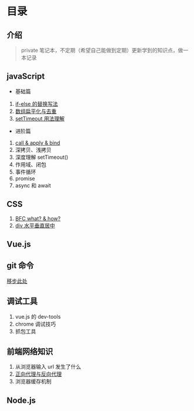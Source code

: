 # 目录

## 介绍

> private 笔记本，不定期（希望自己能做到定期）更新学到的知识点，做一本记录

## **javaScript**

- 基础篇

1. [if-else 的替换写法](/docs/javascript/if-else.md)
2. [数组扁平化与去重](/docs/javascript/flatten.md)
3. [setTimeout 用法理解](/docs/javascript/setTimeout.md)

- 进阶篇

1. [call & apply & bind](/docs/call.md)
2. 深拷贝、浅拷贝
3. 深度理解 setTimeout()
4. 作用域、闭包
5. 事件循环
6. promise
7. async 和 await

## **CSS**

1. [BFC what? & how?](/docs/css/BFC.md)
2. [div 水平垂直居中](/docs/css/divCenter.md)

## **Vue.js**

## **git 命令**

[移步此处](https://github.com/zy9852/git-test)

## 调试工具

1. vue.js 的 dev-tools
2. chrome 调试技巧
3. 抓包工具

## 前端网络知识

1. 从浏览器输入 url 发生了什么
2. [正向代理与反向代理](/docs/network/proxy.md)
3. 浏览器缓存机制

## Node.js
